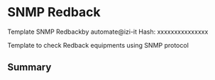# SNMP Redback
Template SNMP Redbackby automate@izi-it
Hash: xxxxxxxxxxxxxxx

Template to check Redback equipments using SNMP protocol
## Summary
